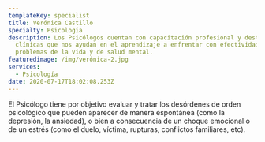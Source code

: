 ```yaml
---
templateKey: specialist
title: Verónica Castillo
specialty: Psicología
description: Los Psicólogos cuentan con capacitación profesional y destrezas
  clínicas que nos ayudan en el aprendizaje a enfrentar con efectividad los
  problemas de la vida y de salud mental.
featuredimage: /img/verónica-2.jpg
services:
  - Psicología
date: 2020-07-17T18:02:08.253Z
---
```

El Psicólogo tiene por objetivo evaluar y tratar los desórdenes de orden psicológico que pueden aparecer de manera espontánea (como la depresión, la ansiedad), o bien a consecuencia de un choque emocional o de un estrés (como el duelo, víctima, rupturas, conflictos familiares, etc).